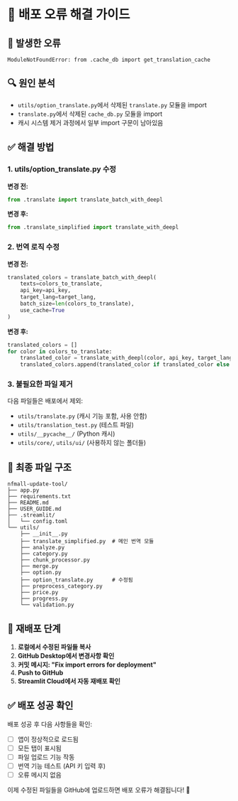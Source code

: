 # 🔧 배포 오류 해결 가이드

## 🚨 발생한 오류
```
ModuleNotFoundError: from .cache_db import get_translation_cache
```

## 🔍 원인 분석
- `utils/option_translate.py`에서 삭제된 `translate.py` 모듈을 import
- `translate.py`에서 삭제된 `cache_db.py` 모듈을 import
- 캐시 시스템 제거 과정에서 일부 import 구문이 남아있음

## ✅ 해결 방법

### 1. utils/option_translate.py 수정
**변경 전:**
```python
from .translate import translate_batch_with_deepl
```

**변경 후:**
```python
from .translate_simplified import translate_with_deepl
```

### 2. 번역 로직 수정
**변경 전:**
```python
translated_colors = translate_batch_with_deepl(
    texts=colors_to_translate,
    api_key=api_key,
    target_lang=target_lang,
    batch_size=len(colors_to_translate),
    use_cache=True
)
```

**변경 후:**
```python
translated_colors = []
for color in colors_to_translate:
    translated_color = translate_with_deepl(color, api_key, target_lang)
    translated_colors.append(translated_color if translated_color else color)
```

### 3. 불필요한 파일 제거
다음 파일들은 배포에서 제외:
- `utils/translate.py` (캐시 기능 포함, 사용 안함)
- `utils/translation_test.py` (테스트 파일)
- `utils/__pycache__/` (Python 캐시)
- `utils/core/`, `utils/ui/` (사용하지 않는 폴더들)

## 📁 최종 파일 구조

```
nfmall-update-tool/
├── app.py
├── requirements.txt
├── README.md
├── USER_GUIDE.md
├── .streamlit/
│   └── config.toml
└── utils/
    ├── __init__.py
    ├── translate_simplified.py  # 메인 번역 모듈
    ├── analyze.py
    ├── category.py
    ├── chunk_processor.py
    ├── merge.py
    ├── option.py
    ├── option_translate.py      # 수정됨
    ├── preprocess_category.py
    ├── price.py
    ├── progress.py
    └── validation.py
```

## 🚀 재배포 단계

1. **로컬에서 수정된 파일들 복사**
2. **GitHub Desktop에서 변경사항 확인**
3. **커밋 메시지: "Fix import errors for deployment"**
4. **Push to GitHub**
5. **Streamlit Cloud에서 자동 재배포 확인**

## ✅ 배포 성공 확인

배포 성공 후 다음 사항들을 확인:
- [ ] 앱이 정상적으로 로드됨
- [ ] 모든 탭이 표시됨
- [ ] 파일 업로드 기능 작동
- [ ] 번역 기능 테스트 (API 키 입력 후)
- [ ] 오류 메시지 없음

이제 수정된 파일들을 GitHub에 업로드하면 배포 오류가 해결됩니다! 🎉